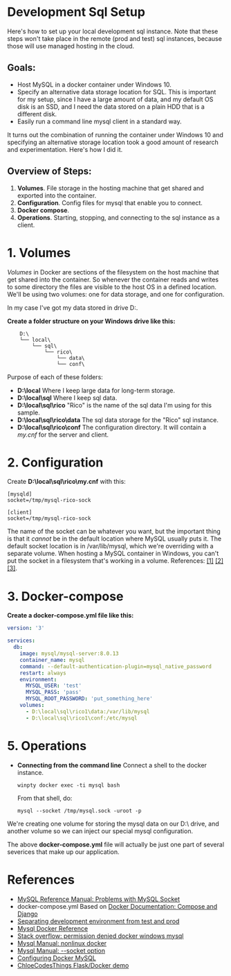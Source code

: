 # Development Sql Setup
Here's how to set up your local development sql instance.
Note that these steps won't take place in the remote (prod and test) sql instances, because those will use managed hosting in the cloud.

## Goals:
 * Host MySQL in a docker container under Windows 10.
 * Specify an alternative data storage location for SQL.  This is important for my setup, since I have a large amount of data, and my default OS disk is an SSD, and I need the data stored on a plain HDD that is a different disk.
 * Easily run a command line mysql client in a standard way.

It turns out the combination of running the container under Windows 10 and specifying an alternative storage location took a good amount of research and experimentation.  Here's how I did it.

## Overview of Steps:
1. **Volumes**.  File storage in the hosting machine that get shared and exported into the container.
2. **Configuration**. Config files for mysql that enable you to connect.
3. **Docker compose**.
4. **Operations**. Starting, stopping, and connecting to the sql instance as a client.

# 1. Volumes
*Volumes* in Docker are sections of the filesystem on the host machine that get shared into the container.  So whenever the container reads and writes to some directory the files are visible to the host OS in a defined location.  We'll be using two volumes: one for data storage, and one for configuration.

In my case I've got my data stored in drive D:.

**Create a folder structure on your Windows drive like this:**
```
    D:\
    └── local\
        └── sql\
            └── rico\
                └── data\
                └── conf\
```
Purpose of each of these folders:
* **D:\local** Where I keep large data for long-term storage.
* **D:\local\sql** Where I keep sql data.
* **D:\local\sql\rico** "Rico" is the name of the sql data I'm using for this sample. 
* **D:\local\sql\rico\data** The sql data storage for the "Rico" sql instance.
* **D:\local\sql\rico\conf** The configuration directory. It will contain a *my.cnf* for the server and client.

# 2. Configuration
Create **D:\local\sql\rico\my.cnf** with this:
```
[mysqld]
socket=/tmp/mysql-rico-sock

[client]
socket=/tmp/mysql-rico-sock
```
The name of the socket can be whatever you want, but the important thing is that it *cannot* be in the default location where MySQL usually puts it.  The default socket location is in /var/lib/mysql, which we're overriding with a separate volume.  When hosting a MySQL container in Windows, you can't put the socket in a filesystem that's working in a volume. References:
    [\[1\]](https://stackoverflow.com/questions/48731913/cant-start-server-bind-on-unix-socket-operation-not-permitted)
    [\[2\]](https://dev.mysql.com/doc/refman/5.7/en/server-system-variables.html#sysvar_socket)
    [\[3\]](https://dev.mysql.com/doc/refman/8.0/en/problems-with-mysql-sock.html).

# 3. Docker-compose
**Create a docker-compose.yml file like this:**
```yml
version: '3'

services:
  db:
    image: mysql/mysql-server:8.0.13
    container_name: mysql
    command: --default-authentication-plugin=mysql_native_password
    restart: always
    environment:
      MYSQL_USER: 'test'
      MYSQL_PASS: 'pass'
      MYSQL_ROOT_PASSWORD: 'put_something_here'
    volumes:
      - D:\local\sql\rico1\data:/var/lib/mysql
      - D:\local\sql\rico1\conf:/etc/mysql
```



# 5. Operations
* **Connecting from the command line**
    Connect a shell to the docker instance.
    ```
    winpty docker exec -ti mysql bash
    ```

    From that shell, do:
    ```
    mysql --socket /tmp/mysql.sock -uroot -p
    ```


We're creating one volume for storing the mysql data on our D:\ drive, and another volume so we can inject our special mysql configuration.

The above **docker-compose.yml** file will actually be just one part of several severices that make up our application.

# References
* [MySQL Reference Manual: Problems with MySQL Socket](https://dev.mysql.com/doc/refman/8.0/en/problems-with-mysql-sock.html)
* docker-compose.yml Based on [Docker Documentation: Compose and Django](https://docs.docker.com/compose/django/)
* [Separating development environment from test and prod](https://testdriven.io/blog/dockerizing-django-with-postgres-gunicorn-and-nginx/)
* [Mysql Docker Reference](https://hub.docker.com/_/mysql)
* [Stack overflow: permission denied docker windows mysql](https://stackoverflow.com/questions/48731913/cant-start-server-bind-on-unix-socket-operation-not-permitted)
* [Mysql Manual: nonlinux docker](https://dev.mysql.com/doc/refman/5.7/en/deploy-mysql-nonlinux-docker.html)
* [Mysql Manual: --socket option](https://dev.mysql.com/doc/refman/5.7/en/server-system-variables.html#sysvar_socket)
* [Configuring Docker MySQL](https://blog.pythian.com/configuring-mysql-docker-container/)
* [ChloeCodesThings Flask/Docker demo](https://github.com/ChloeCodesThings/chloe_flask_docker_demo)